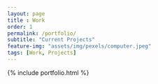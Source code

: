 ```yaml
--- 
layout: page
title : Work 
order: 1
permalink: /portfolio/
subtitle: "Current Projects" 
feature-img: "assets/img/pexels/computer.jpeg"
tags: [Work, Projects]
---
```


{% include portfolio.html %}
